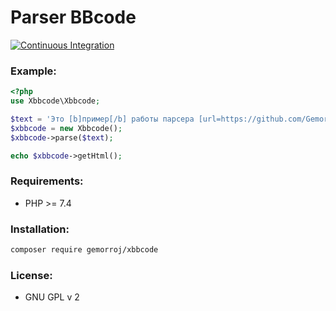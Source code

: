# Parser BBcode

[![Continuous Integration](https://github.com/Gemorroj/xBBCode/workflows/Continuous%20Integration/badge.svg?branch=master)](https://github.com/Gemorroj/xBBCode/actions?query=workflow%3A%22Continuous+Integration%22)


### Example:

```php
<?php
use Xbbcode\Xbbcode;

$text = 'Это [b]пример[/b] работы парсера [url=https://github.com/Gemorroj/xBBCode]xBBCode[/url].';
$xbbcode = new Xbbcode();
$xbbcode->parse($text);

echo $xbbcode->getHtml();
```

### Requirements:
 - PHP >= 7.4


### Installation:
```bash
composer require gemorroj/xbbcode
```


### License: 
 - GNU GPL v 2
